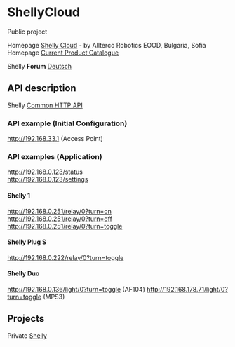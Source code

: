 # ShellyCloud
Public project

Homepage [Shelly Cloud](https://shelly.cloud/) - by Allterco Robotics EOOD, Bulgaria, Sofia  
Homepage [Current Product Catalogue](https://shelly.cloud/documents/catalogues/catalogue.pdf)  

Shelly **Forum** [Deutsch](https://www.shelly-support.eu/forum/)

## API description
Shelly [Common HTTP API](https://shelly-api-docs.shelly.cloud/#common-http-api)

### API example (Initial Configuration)
http://192.168.33.1 (Access Point)

### API examples (Application)
http://192.168.0.123/status   
http://192.168.0.123/settings   

#### Shelly 1
http://192.168.0.251/relay/0?turn=on  
http://192.168.0.251/relay/0?turn=off  
http://192.168.0.251/relay/0?turn=toggle  

#### Shelly Plug S
http://192.168.0.222/relay/0?turn=toggle

#### Shelly Duo
http://192.168.0.136/light/0?turn=toggle  (AF104)
http://192.168.178.71/light/0?turn=toggle  (MPS3)

## Projects

Private [Shelly](https://github.com/griemide/Shelly)

[]()  
[]()  
[]()  
